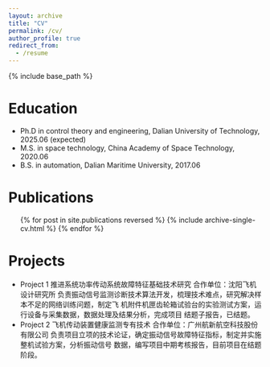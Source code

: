 ```yaml
---
layout: archive
title: "CV"
permalink: /cv/
author_profile: true
redirect_from:
  - /resume
---
```


{% include base_path %}

Education
======
* Ph.D in control theory and engineering, Dalian University of Technology, 2025.06 (expected)
* M.S. in space technology, China Academy of Space Technology, 2020.06
* B.S. in automation, Dalian Maritime University, 2017.06

Publications
======
  <ul>{% for post in site.publications reversed %}
    {% include archive-single-cv.html %}
  {% endfor %}</ul>

Projects
======
* Project 1
  推进系统功率传动系统故障特征基础技术研究
  合作单位：沈阳飞机设计研究所
  负责振动信号监测诊断技术算法开发，梳理技术难点，研究解决样本不足的网络训练问题，制定飞 机附件机匣齿轮箱试验台的实验测试方案，运行设备与采集数据，数据处理及结果分析，完成项目 结题子报告，已结题。
* Project 2
  飞机传动装置健康监测专有技术
  合作单位：广州航新航空科技股份有限公司
  负责项目立项的技术论证，确定振动信号故障特征指标，制定并实施整机试验方案，分析振动信号 数据，编写项目中期考核报告，目前项目在结题阶段。

